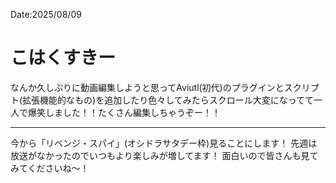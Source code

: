 Date:2025/08/09
# こはくすきー

なんか久しぶりに動画編集しようと思ってAviutl(初代)のプラグインとスクリプト(拡張機能的なもの)を追加したり色々してみたらスクロール大変になってて一人で爆笑しました！！たくさん編集しちゃうぞー！！

---

今から「リベンジ・スパイ」(オシドラサタデー枠)見ることにします！
先週は放送がなかったのでいつもより楽しみが増してます！
面白いので皆さんも見てみてくださいね〜！
